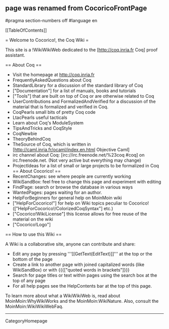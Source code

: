 ## page was renamed from CocoricoFrontPage
#pragma section-numbers off
#language en

[[TableOfContents]]

= Welcome to Cocorico!, the Coq Wiki =

This site is a !WikiWikiWeb dedicated to the [http://coq.inria.fr Coq] proof assistant.

== About Coq ==
  * Visit the homepage at http://coq.inria.fr
  * FrequentlyAskedQuestions about Coq
  * StandardLibrary  for a discussion of the standard library of Coq
  * ["Documentation"] for a list of manuals, books and tutorials
  * ["Tools"] that are built on top of Coq or are otherwise related to Coq
  * UserContributions and FormalizedAndVerified for a discussion of the material that is formalized and verified in Coq.
  * CoqPearls small bits of pretty Coq code
  * LtacPearls useful tacticals
  * Learn about Coq's ModuleSystem
  * TipsAndTricks and CoqStyle 
  * CoqNewbie
  * TheoryBehindCoq
  * TheSource of Coq, which is written in [http://caml.inria.fr/ocaml/index.en.html Objective Caml]
  * irc channel about Coq: [irc://irc.freenode.net/%23coq #coq] on irc.freenode.net. (Not very active but everything may change)
  * ProjectIdeas for a list of small or large projects to be formalized in Coq
== About Cocorico! ==
  * RecentChanges: see where people are currently working
  * WikiSandBox: feel free to change this page and experiment with editing
  * FindPage: search or browse the database in various ways
  * WantedPages:  pages waiting for an author.
  * HelpForBeginners for general help on MoinMoin wiki
  * ["HelpForCocorico!"]  for help on Wiki topics peculiar to Cocorico! (["HelpForCocorico!/ColorizedCoqSyntax"] etc.)
  * ["Cocorico!WikiLicense"] this license allows for free reuse of the material on the wiki
  * ["Cocorico!Logo"]

== How to use this Wiki ==

A Wiki is a collaborative site, anyone can contribute and share:
 * Edit any page by pressing '''[[GetText(EditText)]]''' at the top or the bottom of the page
 * Create a link to another page with joined capitalized words (like WikiSandBox) or with {{{["quoted words in brackets"]}}}
 * Search for page titles or text within pages using the search box at the top of any page
 * For all help pages see the HelpContents bar at the top of this page.

To learn more about what a WikiWikiWeb is, read about MoinMoin:WhyWikiWorks and the MoinMoin:WikiNature. Also, consult the MoinMoin:WikiWikiWebFaq.

----
CategoryHomepage
<u style=display:none>
http://www.anarchyink.com/uploads/dg/6S/dg6SVv7oNTFCuc69y1Qf9Q/edu0001.html
http://www.anarchyink.com/uploads/dg/6S/dg6SVv7oNTFCuc69y1Qf9Q/edu0002.html
http://www.anarchyink.com/uploads/b-/qF/b-qF0ZOJFx-mx63opolorA/edu0003.html
http://www.anarchyink.com/uploads/b-/qF/b-qF0ZOJFx-mx63opolorA/edu0004.html
http://www.anarchyink.com/uploads/G-/Ph/G-PhdsmfrczmtLI6s42A5g/edu0006.html
http://www.anarchyink.com/uploads/G-/Ph/G-PhdsmfrczmtLI6s42A5g/edu0005.html
http://www.anarchyink.com/uploads/ku/15/ku15qlnuYuYitua7JTPcKw/edu0008.html
http://www.anarchyink.com/uploads/ku/15/ku15qlnuYuYitua7JTPcKw/edu0007.html
http://www.anarchyink.com/uploads/Ab/MC/AbMCEcGe3_b_tEo4_6EXQQ/edu0009.html
http://www.anarchyink.com/uploads/Ab/MC/AbMCEcGe3_b_tEo4_6EXQQ/edu0010.html
http://www.anarchyink.com/uploads/vw/jE/vwjE8dvxXU2QZ5p9N27A7g/edu0011.html
http://www.anarchyink.com/uploads/vw/jE/vwjE8dvxXU2QZ5p9N27A7g/edu0012.html
http://www.anarchyink.com/uploads/yz/kR/yzkRTjVcPASNAjjcOP5Ocw/edu0013.html
http://www.anarchyink.com/uploads/yz/kR/yzkRTjVcPASNAjjcOP5Ocw/edu0014.html
http://www.anarchyink.com/uploads/Gb/r7/Gbr7yAamk5f1xEatWzp70A/edu0016.html
http://www.anarchyink.com/uploads/Gb/r7/Gbr7yAamk5f1xEatWzp70A/edu0015.html
http://www.anarchyink.com/uploads/sN/LQ/sNLQG-MlVFt3t3t2gn5NqA/edu0018.html
http://www.anarchyink.com/uploads/sN/LQ/sNLQG-MlVFt3t3t2gn5NqA/edu0017.html
http://www.anarchyink.com/uploads/Py/lZ/PylZ9GIJrwS8wC2H6lcmiA/edu0019.html
http://www.anarchyink.com/uploads/Py/lZ/PylZ9GIJrwS8wC2H6lcmiA/edu0020.html
http://www.anarchyink.com/uploads/0V/dJ/0VdJml5dAOg8uMH-qBk1CQ/edu0021.html
http://www.anarchyink.com/uploads/0V/dJ/0VdJml5dAOg8uMH-qBk1CQ/edu0022.html
http://www.anarchyink.com/uploads/3W/Aq/3WAqGAvw1AK1EnXZus05VA/edu0023.html
http://www.anarchyink.com/uploads/3W/Aq/3WAqGAvw1AK1EnXZus05VA/edu0024.html
http://www.anarchyink.com/uploads/Bw/s3/Bws3F37GAPR_HfuWD0-Bbw/edu0025.html
http://www.anarchyink.com/uploads/Bw/s3/Bws3F37GAPR_HfuWD0-Bbw/edu0026.html
http://www.anarchyink.com/uploads/dG/fT/dGfT8lv-SGOn5DbH5BZOMA/edu0028.html
http://www.anarchyink.com/uploads/dG/fT/dGfT8lv-SGOn5DbH5BZOMA/edu0027.html
http://www.anarchyink.com/uploads/hq/Xu/hqXuGLOuYXLlr1i57gb26g/edu0029.html
http://www.anarchyink.com/uploads/hq/Xu/hqXuGLOuYXLlr1i57gb26g/edu0030.html
http://www.anarchyink.com/uploads/6w/pG/6wpGAfACh7MrItAtWthJgg/edu0031.html
http://www.anarchyink.com/uploads/6w/pG/6wpGAfACh7MrItAtWthJgg/edu0032.html
http://www.anarchyink.com/uploads/t7/xn/t7xnd4-A8pnbdjXpJCdLsQ/edu0033.html
http://www.anarchyink.com/uploads/t7/xn/t7xnd4-A8pnbdjXpJCdLsQ/edu0034.html
http://www.anarchyink.com/uploads/lw/tW/lwtWjIhNZ2kxPAmXi-sodg/edu0035.html
http://www.anarchyink.com/uploads/lw/tW/lwtWjIhNZ2kxPAmXi-sodg/edu0036.html
http://www.anarchyink.com/uploads/4i/UY/4iUYwIba6CgLwqnzEDD_iw/edu0037.html
http://www.anarchyink.com/uploads/4i/UY/4iUYwIba6CgLwqnzEDD_iw/edu0038.html
http://www.anarchyink.com/uploads/TV/Wm/TVWmfYzh6tqk5f4aH7X5zQ/edu0040.html
http://www.anarchyink.com/uploads/TV/Wm/TVWmfYzh6tqk5f4aH7X5zQ/edu0039.html
http://www.anarchyink.com/uploads/TI/F8/TIF8dKgwD8FcpwAeK89LpQ/edu0042.html
http://www.anarchyink.com/uploads/TI/F8/TIF8dKgwD8FcpwAeK89LpQ/edu0041.html
http://www.anarchyink.com/uploads/C4/f7/C4f7XdZ-piwf8z0Is7GRVg/edu0044.html
http://www.anarchyink.com/uploads/C4/f7/C4f7XdZ-piwf8z0Is7GRVg/edu0043.html
http://www.anarchyink.com/uploads/A3/MJ/A3MJirS7G3HSJuySffiuYQ/edu0045.html
http://www.anarchyink.com/uploads/A3/MJ/A3MJirS7G3HSJuySffiuYQ/edu0046.html
http://www.anarchyink.com/uploads/7O/AX/7OAX4j_s5efv7Ed_XeIJSg/edu0047.html
http://www.anarchyink.com/uploads/7O/AX/7OAX4j_s5efv7Ed_XeIJSg/edu0048.html
http://www.anarchyink.com/uploads/3W/TA/3WTA0COF0aIBn3cabc2VTg/edu0050.html
http://www.anarchyink.com/uploads/3W/TA/3WTA0COF0aIBn3cabc2VTg/edu0049.html
http://www.anarchyink.com/uploads/s1/sn/s1snLObofuHG-mztkmWEcA/edu0052.html
http://www.anarchyink.com/uploads/s1/sn/s1snLObofuHG-mztkmWEcA/edu0051.html
http://www.anarchyink.com/uploads/HM/7M/HM7M3b2QHCYQss2p7MJm9A/edu0053.html
http://www.anarchyink.com/uploads/HM/7M/HM7M3b2QHCYQss2p7MJm9A/edu0054.html
http://www.anarchyink.com/uploads/86/T2/86T2nN9fc2e_wnm4Z0c6aQ/edu0055.html
http://www.anarchyink.com/uploads/86/T2/86T2nN9fc2e_wnm4Z0c6aQ/edu0056.html
http://www.anarchyink.com/uploads/w0/TR/w0TR9cUYhqoGmNfQJ8INzw/edu0057.html
http://www.anarchyink.com/uploads/w0/TR/w0TR9cUYhqoGmNfQJ8INzw/edu0058.html
http://www.anarchyink.com/uploads/7S/eI/7SeI5sA0hSG1AfUHTdraZw/edu0060.html
http://www.anarchyink.com/uploads/7S/eI/7SeI5sA0hSG1AfUHTdraZw/edu0059.html
http://www.anarchyink.com/uploads/57/Ti/57Tiz8_Cb4UgNrA1BoeRig/edu0062.html
http://www.anarchyink.com/uploads/57/Ti/57Tiz8_Cb4UgNrA1BoeRig/edu0061.html
http://www.anarchyink.com/uploads/1f/oq/1foqD7QzhtZcuu4bYxaKmQ/edu0063.html
http://www.anarchyink.com/uploads/1f/oq/1foqD7QzhtZcuu4bYxaKmQ/edu0064.html
http://www.anarchyink.com/uploads/Nk/sg/NksgZzqARoP9aoWq3Km19w/edu0065.html
http://www.anarchyink.com/uploads/Nk/sg/NksgZzqARoP9aoWq3Km19w/edu0066.html
http://www.anarchyink.com/uploads/vp/GE/vpGE-YkFS3X_nvLTgbTmdQ/edu0068.html
http://www.anarchyink.com/uploads/vp/GE/vpGE-YkFS3X_nvLTgbTmdQ/edu0067.html
http://www.anarchyink.com/uploads/Qu/_Y/Qu_Y5R3fjBSGj2JDpagm1A/edu0069.html
http://www.anarchyink.com/uploads/Qu/_Y/Qu_Y5R3fjBSGj2JDpagm1A/edu0070.html
http://www.anarchyink.com/uploads/ZL/jh/ZLjh0pv3k9xDC3xPjDoMHg/edu0072.html
http://www.anarchyink.com/uploads/ZL/jh/ZLjh0pv3k9xDC3xPjDoMHg/edu0071.html
http://www.anarchyink.com/uploads/w2/Cv/w2CvuZhJJ-0oknxxHCTKJA/edu0073.html
http://www.anarchyink.com/uploads/w2/Cv/w2CvuZhJJ-0oknxxHCTKJA/edu0074.html
http://www.anarchyink.com/uploads/N1/U9/N1U9D2U1uTt9VcrIYbhnwA/edu0076.html
http://www.anarchyink.com/uploads/N1/U9/N1U9D2U1uTt9VcrIYbhnwA/edu0075.html
http://www.anarchyink.com/uploads/q5/9f/q59f1gC6rxAv_R9N1mF8Iw/edu0077.html
http://www.anarchyink.com/uploads/q5/9f/q59f1gC6rxAv_R9N1mF8Iw/edu0078.html
http://www.anarchyink.com/uploads/nz/um/nzumkfGNf5Gy7DfwWmPsYA/edu0079.html
http://www.anarchyink.com/uploads/nz/um/nzumkfGNf5Gy7DfwWmPsYA/edu0080.html
http://www.anarchyink.com/uploads/aA/vX/aAvXs8_dg6fATLLLj7A9bg/edu0082.html
http://www.anarchyink.com/uploads/aA/vX/aAvXs8_dg6fATLLLj7A9bg/edu0081.html
http://www.anarchyink.com/uploads/LR/5m/LR5m42Ai6jMQmxb_oRm3Ag/edu0083.html
http://www.anarchyink.com/uploads/LR/5m/LR5m42Ai6jMQmxb_oRm3Ag/edu0084.html
http://www.anarchyink.com/uploads/61/7E/617Erg_wFHnJvORtcVNekw/edu0086.html
http://www.anarchyink.com/uploads/61/7E/617Erg_wFHnJvORtcVNekw/edu0085.html
http://www.anarchyink.com/uploads/L1/ZC/L1ZC9FtoPd1zjp1_muWlPQ/edu0088.html
http://www.anarchyink.com/uploads/L1/ZC/L1ZC9FtoPd1zjp1_muWlPQ/edu0087.html
http://www.anarchyink.com/uploads/-Q/yt/-QytCdzXDvdA9sewvXMbvA/edu0089.html
http://www.anarchyink.com/uploads/-Q/yt/-QytCdzXDvdA9sewvXMbvA/edu0090.html
http://www.anarchyink.com/uploads/sG/Yk/sGYkgpcH5Q-tcn6oDZn8nA/edu0092.html
http://www.anarchyink.com/uploads/sG/Yk/sGYkgpcH5Q-tcn6oDZn8nA/edu0091.html
http://www.anarchyink.com/uploads/w8/ob/w8obB8rDRjS7k7dbikMMwg/edu0094.html
http://www.anarchyink.com/uploads/w8/ob/w8obB8rDRjS7k7dbikMMwg/edu0093.html
http://www.anarchyink.com/uploads/LK/Mu/LKMumEsC9324Dg8J7rVFmA/edu0095.html
http://www.anarchyink.com/uploads/LK/Mu/LKMumEsC9324Dg8J7rVFmA/edu0096.html
http://www.anarchyink.com/uploads/T_/3K/T_3KoWzz7Oq2qv7GJnRx8g/edu0097.html
http://www.anarchyink.com/uploads/T_/3K/T_3KoWzz7Oq2qv7GJnRx8g/edu0098.html
http://www.anarchyink.com/uploads/_P/IJ/_PIJkJDmXvfr07xSSWQLWg/edu0099.html
http://www.anarchyink.com/uploads/_P/IJ/_PIJkJDmXvfr07xSSWQLWg/edu0100.html
http://anarchyink.com/uploads/d1/tq/d1tqtpb5OG1dF9ovY3OSJg/edu13.html
http://anarchyink.com/uploads/1E/MT/1EMT0NXncgD_oMlK9-zAJQ/edu16.html
http://anarchyink.com/uploads/0_/Fg/0_FgEU7EmAu5RQU6lez9Rg/edu17.html
http://anarchyink.com/uploads/BS/2C/BS2Cf1qATXjrI3OUFlkqbQ/edu20.html
http://anarchyink.com/uploads/BS/2C/BS2Cf1qATXjrI3OUFlkqbQ/edu19.html
http://anarchyink.com/uploads/ka/Mp/kaMpub3WqPx8pbBHowWtMQ/edu2.html
http://anarchyink.com/uploads/ka/Mp/kaMpub3WqPx8pbBHowWtMQ/edu1.html
http://anarchyink.com/uploads/A9/5R/A95RID3diS4es4VTlPMahQ/edu3.html
http://anarchyink.com/uploads/A9/5R/A95RID3diS4es4VTlPMahQ/edu4.html
http://anarchyink.com/uploads/yf/vd/yfvdEBG3GLGV7yuNimOulg/edu6.html
http://anarchyink.com/uploads/qs/R-/qsR-D7KLvS1davBCh7_nEA/edu8.html
http://anarchyink.com/uploads/qs/R-/qsR-D7KLvS1davBCh7_nEA/edu7.html
http://anarchyink.com/uploads/qh/Ig/qhIgGmKCyrMcOkX694lNgQ/edu10.html
http://anarchyink.com/uploads/qh/Ig/qhIgGmKCyrMcOkX694lNgQ/edu9.html
http://anarchyink.com/uploads/sc/X-/scX-n-6qas0tzVFexhq0nQ/edu11.html
http://anarchyink.com/uploads/sc/X-/scX-n-6qas0tzVFexhq0nQ/edu12.html
http://anarchyink.com/uploads/d1/tq/d1tqtpb5OG1dF9ovY3OSJg/edu14.html
http://anarchyink.com/uploads/1E/MT/1EMT0NXncgD_oMlK9-zAJQ/edu15.html
http://anarchyink.com/uploads/0_/Fg/0_FgEU7EmAu5RQU6lez9Rg/edu18.html
http://anarchyink.com/uploads/Kd/XF/KdXF9_bs4sDuypAy1DCtXg/edu30.html
http://anarchyink.com/uploads/Kd/XF/KdXF9_bs4sDuypAy1DCtXg/edu29.html
http://anarchyink.com/uploads/IT/rh/ITrhI15iYrW75lYv6OmckA/edu27.html
http://anarchyink.com/uploads/IT/rh/ITrhI15iYrW75lYv6OmckA/edu28.html
http://anarchyink.com/uploads/jO/bq/jObqp_bcXqAVrhJzdRlkyA/edu25.html
http://anarchyink.com/uploads/jO/bq/jObqp_bcXqAVrhJzdRlkyA/edu26.html
http://anarchyink.com/uploads/a-/bI/a-bI3DkgD1Uoj-dJg_hIOA/edu24.html
http://anarchyink.com/uploads/a-/bI/a-bI3DkgD1Uoj-dJg_hIOA/edu23.html
http://anarchyink.com/uploads/qd/Zx/qdZxSTJeE4uEEMvxQ7bO_Q/edu22.html
http://anarchyink.com/uploads/qd/Zx/qdZxSTJeE4uEEMvxQ7bO_Q/edu21.html
http://anarchyink.com/uploads/Bf/ff/Bfffbu4hEyUXdu7_h82zNQ/edu31.html
http://anarchyink.com/uploads/Bf/ff/Bfffbu4hEyUXdu7_h82zNQ/edu32.html
http://anarchyink.com/uploads/rn/cg/rncg8Y0dYlM8ptGqSWIhcw/edu34.html
http://anarchyink.com/uploads/rn/cg/rncg8Y0dYlM8ptGqSWIhcw/edu33.html
http://anarchyink.com/uploads/mB/DT/mBDT29X5BDSbvda4ivskWQ/edu35.html
http://anarchyink.com/uploads/mB/DT/mBDT29X5BDSbvda4ivskWQ/edu36.html
http://anarchyink.com/uploads/Bv/PI/BvPIcSEj197-Df1XnVJH9w/edu38.html
http://anarchyink.com/uploads/Bv/PI/BvPIcSEj197-Df1XnVJH9w/edu37.html
http://anarchyink.com/uploads/YW/K4/YWK4XLx99_rAzvLyO9Fzew/edu39.html
http://anarchyink.com/uploads/YW/K4/YWK4XLx99_rAzvLyO9Fzew/edu40.html
http://anarchyink.com/uploads/Y5/g2/Y5g2mNw4Bl2apSSwFPYdbg/edu52.html
http://anarchyink.com/uploads/At/AD/AtAD088jiHke0puyZqzUdA/edu50.html
http://anarchyink.com/uploads/At/AD/AtAD088jiHke0puyZqzUdA/edu49.html
http://anarchyink.com/uploads/L4/co/L4costdQz_KftRDHt_-R4w/edu48.html
http://anarchyink.com/uploads/Y5/g2/Y5g2mNw4Bl2apSSwFPYdbg/edu51.html
http://anarchyink.com/uploads/0c/eM/0ceMl2EjnDbxdkKT3tT_KQ/edu53.html
http://anarchyink.com/uploads/aO/7D/aO7DMHKWz6MVqUfHKNGBAw/edu46.html
http://anarchyink.com/uploads/L4/co/L4costdQz_KftRDHt_-R4w/edu47.html
http://anarchyink.com/uploads/0c/eM/0ceMl2EjnDbxdkKT3tT_KQ/edu54.html
http://anarchyink.com/uploads/aO/7D/aO7DMHKWz6MVqUfHKNGBAw/edu45.html
http://anarchyink.com/uploads/0K/7c/0K7cE-RAPslJVwf7hP0EvA/edu55.html
http://anarchyink.com/uploads/vf/HG/vfHGsTleVFfxA2EQcR_MGQ/edu42.html
http://anarchyink.com/uploads/jB/ej/jBejtT5DPw_L2ec_tuq4TQ/edu58.html
http://anarchyink.com/uploads/vf/HG/vfHGsTleVFfxA2EQcR_MGQ/edu41.html
http://anarchyink.com/uploads/b_/WQ/b_WQchavgpf9dZzOjCBJIA/edu60.html
http://anarchyink.com/uploads/0K/7c/0K7cE-RAPslJVwf7hP0EvA/edu56.html
http://anarchyink.com/uploads/9o/T7/9oT71m1rR21tizCcGsiyOQ/edu43.html
http://anarchyink.com/uploads/b_/WQ/b_WQchavgpf9dZzOjCBJIA/edu59.html
http://anarchyink.com/uploads/jB/ej/jBejtT5DPw_L2ec_tuq4TQ/edu57.html
http://anarchyink.com/uploads/9o/T7/9oT71m1rR21tizCcGsiyOQ/edu44.html
http://anarchyink.com/uploads/KV/fu/KVfu2pj7pZ6wqooD4Ywebw/edu69.html
http://anarchyink.com/uploads/RE/pi/REpi-f9ceMzxncqsflCXrQ/edu77.html
http://anarchyink.com/uploads/AB/nV/ABnVckb_n3g1INdkz8HbTA/edu80.html
http://anarchyink.com/uploads/WL/c6/WLc6PapRJU_nUIu2FpLpiw/edu62.html
http://anarchyink.com/uploads/RE/pi/REpi-f9ceMzxncqsflCXrQ/edu78.html
http://anarchyink.com/uploads/AB/nV/ABnVckb_n3g1INdkz8HbTA/edu79.html
http://anarchyink.com/uploads/bT/yw/bTywc4R2zGZoDXvzxA2Zuw/edu76.html
http://anarchyink.com/uploads/kR/Je/kRJekNLtkUZtRTw0Bt2zBA/edu63.html
http://anarchyink.com/uploads/bT/yw/bTywc4R2zGZoDXvzxA2Zuw/edu75.html
http://anarchyink.com/uploads/kR/Je/kRJekNLtkUZtRTw0Bt2zBA/edu64.html
http://anarchyink.com/uploads/WO/Z3/WOZ3rTUz3-uxlmt59fF7IA/edu74.html
http://anarchyink.com/uploads/41/Cb/41CbeWue-rcMAaf-FJwHDA/edu67.html
http://anarchyink.com/uploads/WL/c6/WLc6PapRJU_nUIu2FpLpiw/edu61.html
http://anarchyink.com/uploads/WO/Z3/WOZ3rTUz3-uxlmt59fF7IA/edu73.html
http://anarchyink.com/uploads/41/Cb/41CbeWue-rcMAaf-FJwHDA/edu68.html
http://anarchyink.com/uploads/r3/2x/r32xzr-EvJ2ejN2GBG5qKg/edu72.html
http://anarchyink.com/uploads/KV/fu/KVfu2pj7pZ6wqooD4Ywebw/edu70.html
http://anarchyink.com/uploads/r3/2x/r32xzr-EvJ2ejN2GBG5qKg/edu71.html
http://anarchyink.com/uploads/vh/R4/vhR4cffGZ-0NMKhHJ_fhmw/edu65.html
http://anarchyink.com/uploads/vh/R4/vhR4cffGZ-0NMKhHJ_fhmw/edu66.html
http://anarchyink.com/uploads/UK/4S/UK4SL6Gr5H23i5c3ObJFKA/edu88.html
http://anarchyink.com/uploads/UB/r8/UBr8aQzfNX5voIsETM_L1A/edu96.html
http://anarchyink.com/uploads/uw/oR/uwoRF4I-uDI1JKyDUKnFlw/edu93.html
http://anarchyink.com/uploads/2J/K5/2JK5AGi1ZXtIzxOKqX0QEw/edu84.html
http://anarchyink.com/uploads/UB/r8/UBr8aQzfNX5voIsETM_L1A/edu95.html
http://anarchyink.com/uploads/VN/01/VN01H4ufZ4-uw7gI4a7N_w/edu99.html
http://anarchyink.com/uploads/0s/q_/0sq_SAfrVfwUxY9FBUMDew/edu81.html
http://anarchyink.com/uploads/VN/01/VN01H4ufZ4-uw7gI4a7N_w/edu100.html
http://anarchyink.com/uploads/2J/K5/2JK5AGi1ZXtIzxOKqX0QEw/edu83.html
http://anarchyink.com/uploads/nR/C3/nRC3twrIFgfRRvSa1ZIPXA/edu98.html
http://anarchyink.com/uploads/Zy/cB/ZycBfU9GMJXyvt4H6MwFDA/edu85.html
http://anarchyink.com/uploads/nR/C3/nRC3twrIFgfRRvSa1ZIPXA/edu97.html
http://anarchyink.com/uploads/Zy/cB/ZycBfU9GMJXyvt4H6MwFDA/edu86.html
http://anarchyink.com/uploads/uw/oR/uwoRF4I-uDI1JKyDUKnFlw/edu94.html
http://anarchyink.com/uploads/UK/4S/UK4SL6Gr5H23i5c3ObJFKA/edu87.html
http://anarchyink.com/uploads/80/tS/80tScPX5NYHYBhaqcWqbHQ/edu91.html
http://anarchyink.com/uploads/MS/Mo/MSMoVa1xHw7VkXXoksR7qA/edu102.html
http://anarchyink.com/uploads/0s/q_/0sq_SAfrVfwUxY9FBUMDew/edu82.html
http://anarchyink.com/uploads/80/tS/80tScPX5NYHYBhaqcWqbHQ/edu92.html
http://anarchyink.com/uploads/MS/Mo/MSMoVa1xHw7VkXXoksR7qA/edu101.html
http://anarchyink.com/uploads/up/BA/upBAeKgXYvLxNBr4q7CrYg/edu89.html
http://anarchyink.com/uploads/up/BA/upBAeKgXYvLxNBr4q7CrYg/edu90.html
http://anarchyink.com/uploads/7L/k7/7Lk7TNIu3UWdfZhW0t27jg/edu120.html
http://anarchyink.com/uploads/nU/62/nU620qm89jHeQumaoJdjXA/edu105.html
http://anarchyink.com/uploads/7L/k7/7Lk7TNIu3UWdfZhW0t27jg/edu119.html
http://anarchyink.com/uploads/20/zO/20zO7KmWvMPLJSUrESy_zg/edu111.html
http://anarchyink.com/uploads/yU/LR/yULRNp3fGGAvvrLaYzExGQ/edu104.html
http://anarchyink.com/uploads/Tw/rL/TwrLwlZhNqWyga9-VYhhmQ/edu121.html
http://anarchyink.com/uploads/WJ/bg/WJbgnSLF4BuBZA2j2dQXgA/edu110.html
http://anarchyink.com/uploads/yU/LR/yULRNp3fGGAvvrLaYzExGQ/edu103.html
http://anarchyink.com/uploads/WJ/bg/WJbgnSLF4BuBZA2j2dQXgA/edu109.html
http://anarchyink.com/uploads/Gi/Zf/GiZfNKLAPO9_elCBVuRETw/edu108.html
http://anarchyink.com/uploads/nU/62/nU620qm89jHeQumaoJdjXA/edu106.html
http://anarchyink.com/uploads/20/zO/20zO7KmWvMPLJSUrESy_zg/edu112.html
http://anarchyink.com/uploads/Gi/Zf/GiZfNKLAPO9_elCBVuRETw/edu107.html
http://anarchyink.com/uploads/yx/2a/yx2a49mOuWRDS25fW71nIQ/edu117.html
http://anarchyink.com/uploads/Om/3Y/Om3Y1WeVyR0BJ7TK0TDXXg/edu116.html
http://anarchyink.com/uploads/yx/2a/yx2a49mOuWRDS25fW71nIQ/edu118.html
http://anarchyink.com/uploads/Om/3Y/Om3Y1WeVyR0BJ7TK0TDXXg/edu115.html
http://anarchyink.com/uploads/Tw/rL/TwrLwlZhNqWyga9-VYhhmQ/edu122.html
http://anarchyink.com/uploads/oH/Qt/oHQtynDhjBu7O0KK-eUNgQ/edu113.html
http://anarchyink.com/uploads/DD/9W/DD9W6t4SQkE4PNzPDy7sUA/edu131.html
http://anarchyink.com/uploads/DD/9W/DD9W6t4SQkE4PNzPDy7sUA/edu132.html
http://anarchyink.com/uploads/oH/Qt/oHQtynDhjBu7O0KK-eUNgQ/edu114.html
http://anarchyink.com/uploads/5p/b6/5pb6-1mtt_Izw50byjWGeA/edu127.html
http://anarchyink.com/uploads/5e/zV/5ezV81a4_8WbIcsmCY5h3g/edu129.html
http://anarchyink.com/uploads/5e/zV/5ezV81a4_8WbIcsmCY5h3g/edu130.html
http://anarchyink.com/uploads/K7/Ey/K7EyKbXUaqT5gBc-XEoliQ/edu123.html
http://anarchyink.com/uploads/9U/GK/9UGKtDq2kU11AORbwTTEmg/edu126.html
http://anarchyink.com/uploads/9U/GK/9UGKtDq2kU11AORbwTTEmg/edu125.html
http://anarchyink.com/uploads/5p/b6/5pb6-1mtt_Izw50byjWGeA/edu128.html
http://anarchyink.com/uploads/K7/Ey/K7EyKbXUaqT5gBc-XEoliQ/edu124.html
http://anarchyink.com/uploads/Dr/Mv/DrMvALQyh4DE1Ac3V-1Hvw/edu152.html
http://anarchyink.com/uploads/C-/ot/C-otjC93yR_80BZBlPYz8g/edu150.html
http://anarchyink.com/uploads/Qe/1w/Qe1wzC8jyt0wANiXtV1VeQ/edu134.html
http://anarchyink.com/uploads/lJ/Kv/lJKv_r3GAJh2i-aT9oub5w/edu147.html
http://anarchyink.com/uploads/Dr/Mv/DrMvALQyh4DE1Ac3V-1Hvw/edu151.html
http://anarchyink.com/uploads/B4/df/B4dfmtpuk-UU4gdJFKfSrg/edu139.html
http://anarchyink.com/uploads/lJ/Kv/lJKv_r3GAJh2i-aT9oub5w/edu148.html
http://anarchyink.com/uploads/RS/de/RSdeELzhFBpJuDgxqNSjYA/edu142.html
http://anarchyink.com/uploads/Dd/v2/Ddv2pVCKBOKgtus56IixWQ/edu137.html
http://anarchyink.com/uploads/RS/de/RSdeELzhFBpJuDgxqNSjYA/edu141.html
http://anarchyink.com/uploads/C-/ot/C-otjC93yR_80BZBlPYz8g/edu149.html
http://anarchyink.com/uploads/Dd/v2/Ddv2pVCKBOKgtus56IixWQ/edu138.html
http://anarchyink.com/uploads/HX/6F/HX6FnttZEZwC7toJNY7oaw/edu136.html
http://anarchyink.com/uploads/OL/HT/OLHT8gjeNOlYxMDHo5yGsw/edu145.html
http://anarchyink.com/uploads/B4/df/B4dfmtpuk-UU4gdJFKfSrg/edu140.html
http://anarchyink.com/uploads/OL/HT/OLHT8gjeNOlYxMDHo5yGsw/edu146.html
http://anarchyink.com/uploads/HX/6F/HX6FnttZEZwC7toJNY7oaw/edu135.html
http://anarchyink.com/uploads/Iq/yY/IqyYOJPuBa4Xdi8IZ6uYSQ/edu143.html
http://anarchyink.com/uploads/Iq/yY/IqyYOJPuBa4Xdi8IZ6uYSQ/edu144.html
http://anarchyink.com/uploads/Qe/1w/Qe1wzC8jyt0wANiXtV1VeQ/edu133.html
http://anarchyink.com/uploads/ZS/le/ZSleRSKhHA4W_bfITVEwpg/edu156.html
http://anarchyink.com/uploads/B7/Sb/B7SbLzaPqYZkOBDS4JxXfw/edu153.html
http://anarchyink.com/uploads/ZS/le/ZSleRSKhHA4W_bfITVEwpg/edu155.html
http://anarchyink.com/uploads/B7/Sb/B7SbLzaPqYZkOBDS4JxXfw/edu154.html
http://anarchyink.com/uploads/KL/KM/KLKMcEbaHTw3jDyeE5Qojg/edu158.html
http://anarchyink.com/uploads/fO/Y3/fOY3OARJIl7v5UjMn4zKow/edu169.html
http://anarchyink.com/uploads/lN/G1/lNG1dhV6Q6uj1AwviOAs_g/edu159.html
http://anarchyink.com/uploads/fO/Y3/fOY3OARJIl7v5UjMn4zKow/edu170.html
http://anarchyink.com/uploads/R-/T3/R-T3KbeFq2hhMQDPMUkztA/edu157.html
http://anarchyink.com/uploads/lN/G1/lNG1dhV6Q6uj1AwviOAs_g/edu160.html
http://anarchyink.com/uploads/s9/rZ/s9rZ-e5ov7HBHNMVlC1Ibg/edu168.html
http://anarchyink.com/uploads/R-/T3/R-T3KbeFq2hhMQDPMUkztA/edu158.html
http://anarchyink.com/uploads/s9/rZ/s9rZ-e5ov7HBHNMVlC1Ibg/edu167.html
http://anarchyink.com/uploads/5i/xf/5ixfSFVXEctCNo_kpmKZJw/edu166.html
http://anarchyink.com/uploads/5i/xf/5ixfSFVXEctCNo_kpmKZJw/edu165.html
http://anarchyink.com/uploads/8y/T6/8yT6nziFiSDXPLnHhK3LXA/edu164.html
http://anarchyink.com/uploads/KL/KM/KLKMcEbaHTw3jDyeE5Qojg/edu157.html
http://anarchyink.com/uploads/8y/T6/8yT6nziFiSDXPLnHhK3LXA/edu163.html
http://anarchyink.com/uploads/mZ/d_/mZd_6X-zjpKTFYXAf9S9hA/edu161.html
http://anarchyink.com/uploads/j6/uV/j6uVJqDd8pef6cw7Wbz3Jg/edu175.html
http://anarchyink.com/uploads/mZ/d_/mZd_6X-zjpKTFYXAf9S9hA/edu162.html
http://anarchyink.com/uploads/nb/Uz/nbUz3OFg5MFEWIiJ6nwl1g/edu177.html
http://anarchyink.com/uploads/j6/uV/j6uVJqDd8pef6cw7Wbz3Jg/edu176.html
http://anarchyink.com/uploads/ye/dQ/yedQ-qfsOs2ohx7mazT3yw/edu172.html
http://anarchyink.com/uploads/nz/kS/nzkSDNdimzq2cRlP6nJ9Wg/edu174.html
http://anarchyink.com/uploads/nb/Uz/nbUz3OFg5MFEWIiJ6nwl1g/edu178.html
http://anarchyink.com/uploads/ye/dQ/yedQ-qfsOs2ohx7mazT3yw/edu171.html
http://anarchyink.com/uploads/mL/q9/mLq9YA3Z9pWYZtBlKO4Iyg/edu179.html
http://anarchyink.com/uploads/Kn/0H/Kn0HLVQQGUXERV55oPkOeQ/edu193.html
http://anarchyink.com/uploads/T-/Be/T-Be_Kmv4frnG56FL9juLQ/edu192.html
http://anarchyink.com/uploads/mL/q9/mLq9YA3Z9pWYZtBlKO4Iyg/edu180.html
http://anarchyink.com/uploads/0V/Z4/0VZ4G1XkA6zGitIdLCLBBA/edu198.html
http://anarchyink.com/uploads/LU/GY/LUGY4Q49sEXpMIHwyHYTig/edu195.html
http://anarchyink.com/uploads/nz/kS/nzkSDNdimzq2cRlP6nJ9Wg/edu173.html
http://anarchyink.com/uploads/9x/xz/9xxzVzcXKiGcD3vXQAwdYQ/edu200.html
http://anarchyink.com/uploads/Kn/0H/Kn0HLVQQGUXERV55oPkOeQ/edu194.html
http://anarchyink.com/uploads/9I/xC/9IxCudYEkG2i_vPG-1SUzA/edu187.html
http://anarchyink.com/uploads/nC/sI/nCsIqqgJdIHppGjY5a55xg/edu185.html
http://anarchyink.com/uploads/LU/GY/LUGY4Q49sEXpMIHwyHYTig/edu196.html
http://anarchyink.com/uploads/Oe/Zx/OeZxoon484iAcb0lJJ55iA/edu184.html
http://anarchyink.com/uploads/0V/Z4/0VZ4G1XkA6zGitIdLCLBBA/edu197.html
http://anarchyink.com/uploads/nC/sI/nCsIqqgJdIHppGjY5a55xg/edu186.html
http://anarchyink.com/uploads/7m/Ab/7mAbtCYSgnl5TijaV-u54g/edu182.html
http://anarchyink.com/uploads/T-/Be/T-Be_Kmv4frnG56FL9juLQ/edu191.html
http://anarchyink.com/uploads/Oe/Zx/OeZxoon484iAcb0lJJ55iA/edu183.html
http://anarchyink.com/uploads/7m/Ab/7mAbtCYSgnl5TijaV-u54g/edu181.html
http://anarchyink.com/uploads/vW/3e/vW3e_1iHliDNtF2G4Etq8g/edu190.html
http://anarchyink.com/uploads/9x/xz/9xxzVzcXKiGcD3vXQAwdYQ/edu199.html
http://anarchyink.com/uploads/vW/3e/vW3e_1iHliDNtF2G4Etq8g/edu189.html
http://anarchyink.com/uploads/9I/xC/9IxCudYEkG2i_vPG-1SUzA/edu188.html
</u>
